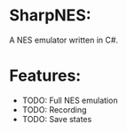 # SharpNES:
A NES emulator written in C#.

# Features:
- TODO: Full NES emulation
- TODO: Recording
- TODO: Save states
